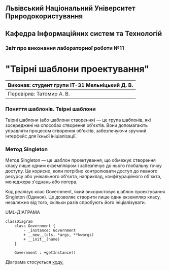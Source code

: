 ## Львівський Національний Університет Природокористування
## Кафедра Інформаційних систем та Технологій



### Звіт про виконання лабораторної роботи №11
# "Твірні шаблони проектування"



| Виконав: студент групи ІТ-31 Мельніцький Д. В.|
|-----------------------------------------------|
| Перевірив: Татомир А. В.                      | 

### **Поняття шаблонів. Твірні шаблони**
Твірні шаблони (або шаблони створення) — це група шаблонів, які зосереджені на способах створення об'єктів. Вони допомагають управляти процесом створення об'єктів, забезпечуючи зручний інтерфейс для їхньої ініціалізації.


### **Метод Singleton**
Метод Singleton — це шаблон проектування, що обмежує створення класу лише одним екземпляром і забезпечує до нього глобальну точку доступу. Це корисно, коли потрібно контролювати доступ до певного ресурсу або унікального об'єкта, наприклад, конфігураційного об'єкта, менеджера з'єднань або логера.

Код реалізує клас Government, який використовує шаблон проектування Singleton (Одинок). Це дозволяє створити лише один екземпляр класу, незалежно від того, скільки разів спробують його ініціалізувати.

UML-ДІАГРАМА
```mermaid
classDiagram
    class Government {
        - _instance: Government
        + __new__(cls, *args, **kwargs)
        + __init__(name)
    }

    Government : +getInstance() 
```

Діаграма стосується [коду.](./11.pattern_creational.py)





